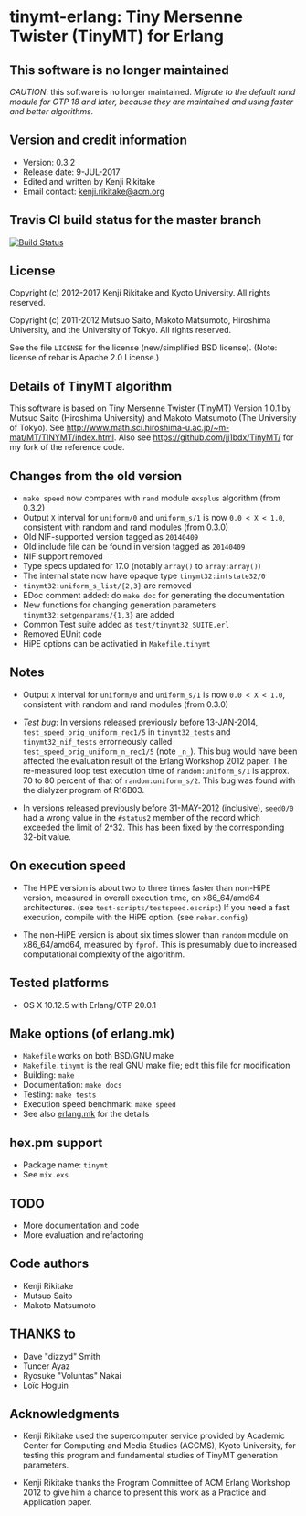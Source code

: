 <!-- -*- coding: utf-8 -*- -->
# tinymt-erlang: Tiny Mersenne Twister (TinyMT) for Erlang

## This software is no longer maintained

*CAUTION*: this software is no longer maintained. *Migrate to the default rand module for OTP 18 and later, because they are maintained and using faster and better algorithms.*

## Version and credit information

* Version: 0.3.2
* Release date: 9-JUL-2017
* Edited and written by Kenji Rikitake
* Email contact: <kenji.rikitake@acm.org>

## Travis CI build status for the master branch

[![Build Status](https://travis-ci.org/jj1bdx/tinymt-erlang.svg?branch=master)](https://travis-ci.org/jj1bdx/tinymt-erlang)

## License

Copyright (c) 2012-2017 Kenji Rikitake and Kyoto University.
All rights reserved.

Copyright (c) 2011-2012 Mutsuo Saito, Makoto Matsumoto, Hiroshima
University, and the University of Tokyo. All rights reserved.

See the file `LICENSE` for the license (new/simplified BSD license). (Note:
license of rebar is Apache 2.0 License.)

## Details of TinyMT algorithm

This software is based on
Tiny Mersenne Twister (TinyMT) Version 1.0.1
by Mutsuo Saito (Hiroshima University) and Makoto Matsumoto (The University of Tokyo).
See <http://www.math.sci.hiroshima-u.ac.jp/~m-mat/MT/TINYMT/index.html>.
Also see <https://github.com/jj1bdx/TinyMT/> for my fork of the reference code.

## Changes from the old version

* `make speed` now compares with `rand` module `exsplus` algorithm (from 0.3.2)
* Output `X` interval for `uniform/0` and `uniform_s/1` is now `0.0 < X < 1.0`, consistent with random and rand modules (from 0.3.0)
* Old NIF-supported version tagged as `20140409`
* Old include file can be found in version tagged as `20140409`
* NIF support removed
* Type specs updated for 17.0 (notably `array()` to `array:array()`)
* The internal state now have opaque type `tinymt32:intstate32/0`
* `tinymt32:uniform_s_list/{2,3}` are removed
* EDoc comment added: do `make doc` for generating the documentation
* New functions for changing generation parameters `tinymt32:setgenparams/{1,3}` are added
* Common Test suite added as `test/tinymt32_SUITE.erl`
* Removed EUnit code
* HiPE options can be activatied in `Makefile.tinymt`

## Notes

* Output `X` interval for `uniform/0` and `uniform_s/1` is now `0.0 < X < 1.0`, consistent with random and rand modules (from 0.3.0)
* *Test bug*: In versions released previously before 13-JAN-2014,
  `test_speed_orig_uniform_rec1/5` in `tinymt32_tests` and `tinymt32_nif_tests`
  errorneously called `test_speed_orig_uniform_n_rec1/5` (note `_n_`).
  This bug would have been affected the evaluation result of the Erlang Workshop 2012 paper.
  The re-measured loop test execution time of `random:uniform_s/1` is approx. 70 to 80 percent of
  that of `random:uniform_s/2`.  This bug was found with the dialyzer program of R16B03.

* In versions released previously before 31-MAY-2012 (inclusive),
  `seed0/0` had a wrong value in the `#status2` member of the record
  which exceeded the limit of 2^32.  This has been fixed by the
  corresponding 32-bit value.

## On execution speed

* The HiPE version is about two to three times faster than non-HiPE
  version, measured in overall execution time, on x86\_64/amd64
  architectures. (see `test-scripts/testspeed.escript`) If you need a
  fast execution, compile with the HiPE option. (see `rebar.config`)

* The non-HiPE version is about six times slower than `random` module
  on x86\_64/amd64, measured by `fprof`.  This is presumably due to increased
  computational complexity of the algorithm.

## Tested platforms

* OS X 10.12.5 with Erlang/OTP 20.0.1

## Make options (of erlang.mk)

* `Makefile` works on both BSD/GNU make
* `Makefile.tinymt` is the real GNU make file; edit this file for modification
* Building: `make`
* Documentation: `make docs`
* Testing: `make tests`
* Execution speed benchmark: `make speed`
* See also [erlang.mk](https://github.com/extend/erlang.mk) for the details

## hex.pm support

* Package name: `tinymt`
* See `mix.exs`

## TODO

* More documentation and code
* More evaluation and refactoring

## Code authors

* Kenji Rikitake
* Mutsuo Saito
* Makoto Matsumoto

## THANKS to

* Dave "dizzyd" Smith
* Tuncer Ayaz
* Ryosuke "Voluntas" Nakai
* Loïc Hoguin

## Acknowledgments

* Kenji Rikitake used the supercomputer service provided by Academic
  Center for Computing and Media Studies (ACCMS), Kyoto University, for
  testing this program and fundamental studies of TinyMT generation
  parameters.

* Kenji Rikitake thanks the Program Committee of ACM Erlang Workshop
  2012 to give him a chance to present this work as a Practice and
  Application paper.
